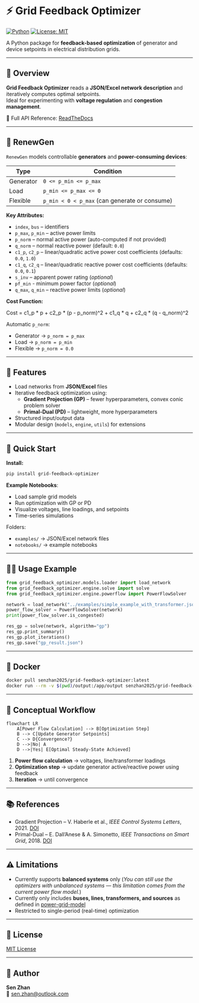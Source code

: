 
# ⚡ Grid Feedback Optimizer

[![Python](https://img.shields.io/badge/python-3.12%2B-blue.svg)]()
[![License: MIT](https://img.shields.io/badge/License-MIT-green.svg)](LICENSE)
<!-- [![ReadTheDocs](https://img.shields.io/readthedocs/grid-feedback-optimizer)](https://grid-feedback-optimizer.readthedocs.io/en/latest/) -->

A Python package for **feedback-based optimization** of generator and device setpoints in electrical distribution grids.

---

## 🧩 Overview

**Grid Feedback Optimizer** reads a **JSON/Excel network description** and iteratively computes optimal setpoints.  
Ideal for experimenting with **voltage regulation** and **congestion management**.

📖 Full API Reference: [ReadTheDocs](https://grid-feedback-optimizer.readthedocs.io/en/latest/)

---

## 🔋 RenewGen

`RenewGen` models controllable **generators** and **power-consuming devices**:

| Type | Condition |
|------|-----------|
| Generator | `0 <= p_min <= p_max` |
| Load | `p_min <= p_max <= 0` |
| Flexible | `p_min < 0 < p_max` (can generate or consume) |

**Key Attributes:**

- `index`, `bus` – identifiers  
- `p_max`, `p_min` – active power limits   
- `p_norm` – normal active power (auto-computed if not provided)  
- `q_norm` – normal reactive power (default: `0.0`)  
- `c1_p`, `c2_p` – linear/quadratic active power cost coefficients (defaults: `0.0`, `1.0`) 
- `c1_q`, `c2_q` – linear/quadratic reactive power cost coefficients (defaults: `0.0`, `0.1`) 
- `s_inv` – apparent power rating (*optional*)
- `pf_min` - minimum power factor (*optional*)
- `q_max`, `q_min` – reactive power limits (*optional*)

**Cost Function:**


Cost = c1_p * p + c2_p * (p - p_norm)^2 + c1_q * q + c2_q * (q - q_norm)^2

Automatic `p_norm`:

- Generator → `p_norm = p_max`  
- Load → `p_norm = p_min`  
- Flexible → `p_norm = 0.0`  

---

## 🚀 Features

- Load networks from **JSON/Excel** files  
- Iterative feedback optimization using:
  - **Gradient Projection (GP)** – fewer hyperparameters, convex conic problem solver  
  - **Primal-Dual (PD)** – lightweight, more hyperparameters  
- Structured input/output data  
- Modular design (`models`, `engine`, `utils`) for extensions  

---

## 🏃 Quick Start

**Install:**

```bash
pip install grid-feedback-optimizer
```

**Example Notebooks**:  

- Load sample grid models  
- Run optimization with GP or PD  
- Visualize voltages, line loadings, and setpoints  
- Time-series simulations  

Folders:  
- `examples/` → JSON/Excel network files  
- `notebooks/` → example notebooks  

---

## 🧑‍💻 Usage Example

```python
from grid_feedback_optimizer.models.loader import load_network
from grid_feedback_optimizer.engine.solve import solve
from grid_feedback_optimizer.engine.powerflow import PowerFlowSolver

network = load_network("../examples/simple_example_with_transformer.json")
power_flow_solver = PowerFlowSolver(network)
print(power_flow_solver.is_congested)

res_gp = solve(network, algorithm="gp")
res_gp.print_summary()
res_gp.plot_iterations()
res_gp.save("gp_result.json")
```

---

## 🐳 Docker

```bash
docker pull senzhan2025/grid-feedback-optimizer:latest
docker run --rm -v $(pwd)/output:/app/output senzhan2025/grid-feedback-optimizer:latest examples/simple_example.json --save_path output/result.json --verbose
```

---

## 🔄 Conceptual Workflow

```mermaid
flowchart LR
    A[Power Flow Calculation] --> B[Optimization Step]
    B --> C[Update Generator Setpoints]
    C --> D{Convergence?}
    D -->|No| A
    D -->|Yes| E[Optimal Steady-State Achieved]
```

1. **Power flow calculation** → voltages, line/transformer loadings  
2. **Optimization step** → update generator active/reactive power using feedback  
3. **Iteration** → until convergence  

---

## 📚 References

- Gradient Projection – V. Haberle et al., *IEEE Control Systems Letters*, 2021. [DOI](https://doi.org/10.1109/LCSYS.2020.3002152)  
- Primal-Dual – E. Dall’Anese & A. Simonetto, *IEEE Transactions on Smart Grid*, 2018. [DOI](https://doi.org/10.1109/TSG.2016.2571982)

---

## ⚠️ Limitations

- Currently supports **balanced systems** only (*You can still use the optimizers with unbalanced systems — this limitation comes from the current power flow model.*)
- Currently only includes **buses, lines, transformers, and sources** as defined in [power-grid-model](https://power-grid-model.readthedocs.io/en/stable/user_manual/components.html)  
- Restricted to single-period (real-time) optimization

---

## 📄 License

[MIT License](LICENSE)  

---

## 👤 Author

**Sen Zhan**  
📧 [sen.zhan@outlook.com](mailto:sen.zhan@outlook.com)
